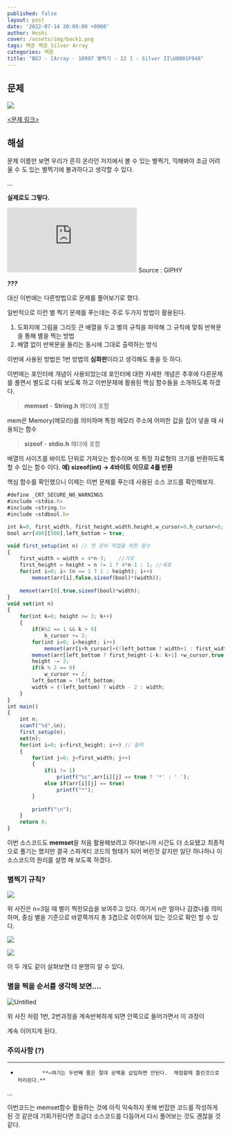 ```yaml
---
published: false
layout: post
date: '2022-07-14 20:09:00 +0900'
author: Hoshi
cover: /assets/img/back1.png
tags: 백준 백준_Silver Array
categories: 백준
title: "BOJ - [Array - 10997 별찍기 - 22 ] - Silver II\U0001F948"
---
```

## 문제

![]({{site.url}}/assets/img/posts_img/10997.png)

[<문제 링크>](https://www.acmicpc.net/problem/10997)

## 해설

문제 이름만 보면 우리가 흔히 온라인 저지에서 볼 수 있는 별찍기, 끽해봐야 조금 어려울 수 도 있는 별찍기에 불과하다고 생각할 수 있다.

…

**실제로도 그렇다.**

<iframe src="https://giphy.com/embed/JSueytO5O29yM" frameBorder="0" class="giphy-embed" allowFullScreen></iframe>
Source : GIPHY

***???***

대신 이번에는 다른방법으로 문제를 풀어보기로 했다.

일반적으로 이런 별 찍기 문제를 푸는데는 주로 두가지 방법이 활용된다.

1. 도화지에 그림을 그리듯 큰 배열을 두고 별의 규칙을 파악해 그 규칙에 맞춰 반복문을 통해 별을 찍는 방법
2. 배열 없이 반복문을 돌리는 동시에 그대로 출력하는 방식

이번에 사용된 방법은 1번 방법의 **심화판**이라고 생각해도 좋을 듯 하다.

이번에는 포인터에 개념이 사용되었는데 포인터에 대한 자세한 개념은 추후에 다른문제를 풀면서 별도로 다뤄 보도록 하고 이번문제에 활용된 핵심 함수들을 소개하도록 하겠다.

> **memset** - **String.h** 헤더에 포함
> 

mem은 Memory(메모리)를 의미하며 특정 메모리 주소에 어떠한 값을 집어 넣을 때 사용되는 함수

> **sizeof** - **stdio.h** 헤더에 포함
> 

배열의 사이즈를 바이트 단위로 가져오는 함수이며 또 특정 자료형의 크기를 반환하도록 할 수 있는 함수 이다. **예) sizeof(int) → 4바이트 이므로 4를 반환**

핵심 함수를 확인했으니 이제는 이번 문제를 푸는데 사용된 소스 코드를 확인해보자.

```jsx
#define _CRT_SECURE_NO_WARNINGS
#include <stdio.h>
#include <string.h>
#include <stdbool.h>

int k=0, first_width, first_height,width,height,w_cursor=0,h_cursor=0;
bool arr[400][500],left_bottom = true;

void first_setup(int n) // 첫 준비 작업을 위한 함수
{
	first_width = width = 4*n-3;	//가로
	first_height = height = n != 1 ? 4*n-1 : 1;	//세로
	for(int i=0; i< (n == 1 ? 1 : height); i++)
		memset(arr[i],false,sizeof(bool)*(width));
	
	memset(arr[0],true,sizeof(bool)*width);
}
void set(int n)
{
	for(int k=0; height >= 3; k++)
	{
		if(k%2 == 1 && k > 0)
			h_cursor += 2;
		for(int i=0; i<height; i++)
			memset(arr[i+h_cursor]+(!left_bottom ? width+1 : first_width - width),true,sizeof(bool));
		memset(arr[left_bottom ? first_height-1-k: k+1] +w_cursor,true,sizeof(bool)*(first_width - (2*k)));
		height -= 2;
		if(k % 2 == 0)
			w_cursor += 2;
		left_bottom = !left_bottom;
		width = (!left_bottom) ? width - 2 : width;
	}
}
int main()
{
	int n;
	scanf("%d",&n);
	first_setup(n);
	set(n);
	for(int i=0; i<first_height; i++) // 출력
	{
		for(int j=0; j<first_width; j++)
		{
			if(i != 1)
				printf("%c",arr[i][j] == true ? '*' : ' ');
			else if(arr[i][j] == true)
				printf("*");
		}
			
		printf("\n");
	}
    return 0;
}
```

이번 소스코드도 **memset**을 처음 활용해보려고 하다보니까 시간도 더 소요됐고 최종적으로 풀기는 했지만 결국 스파게티 코드의 형태가 되어 버린것 같지만 일단 하나하나 이 소스코드의 원리를 설명 해 보도록 하겠다.

### 별찍기 규칙?

![]({{site.url}}/assets/img/posts_img/10997-1.png)

위 사진은 n=3일 때 별이 찍힌모습을 보여주고 있다. 여기서 n은 얼마나 감겼나를 의미하며, 중심 별을 기준으로 바깥쪽까지 총 3겹으로 이루어져 있는 것으로 확인 할 수 있다.

![]({{site.url}}/assets/img/posts_img/10997-2.png)

![]({{site.url}}/assets/img/posts_img/10997-3.png)

이 두 개도 같이 살펴보면 더 분명히 알 수 있다.

### 별을 찍을 순서를 생각해 보면….

![Untitled]({{site.url}}/assets/img/posts_img/10997-4.png)

위 사진 처럼 1번, 2번과정을 계속반복하게 되면 안쪽으로 들어가면서 이 과정이 

계속 이어지게 된다.

### 주의사항 (?)

********

*             **←여기는 두번째 줄은 절대 공백을 삽입하면 안된다.  채점할때 틀린것으로 처리된다.**

…

이번코드는 memset함수 활용하는 것에 아직 익숙하지 못해 번잡한 코드를 작성하게 된 것 같은데 기회가된다면 조금더 소스코드를 다듬어서 다시 풀어보는 것도 괜찮을 것 같다.
